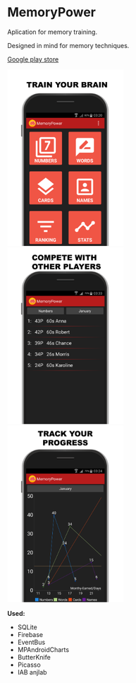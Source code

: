 # MemoryPower

Aplication for memory training.

Designed in mind for memory techniques.


<a href="https://play.google.com/store/apps/details?id=rj.pl.memorypower">Google play store</a>

<img src="ss/ss1.png" height="400px"> <img src="ss/ss2.png" height="400px"> <img src="ss/ss3.png" height="400px">


<b>Used:</b>
<ul>
  <li>SQLite</li>
  <li>Firebase</li>
  <li>EventBus</li>
  <li>MPAndroidCharts</li>  
  <li>ButterKnife</li>  
  <li>Picasso</li>
  <li>IAB anjlab</li>
</ul>


